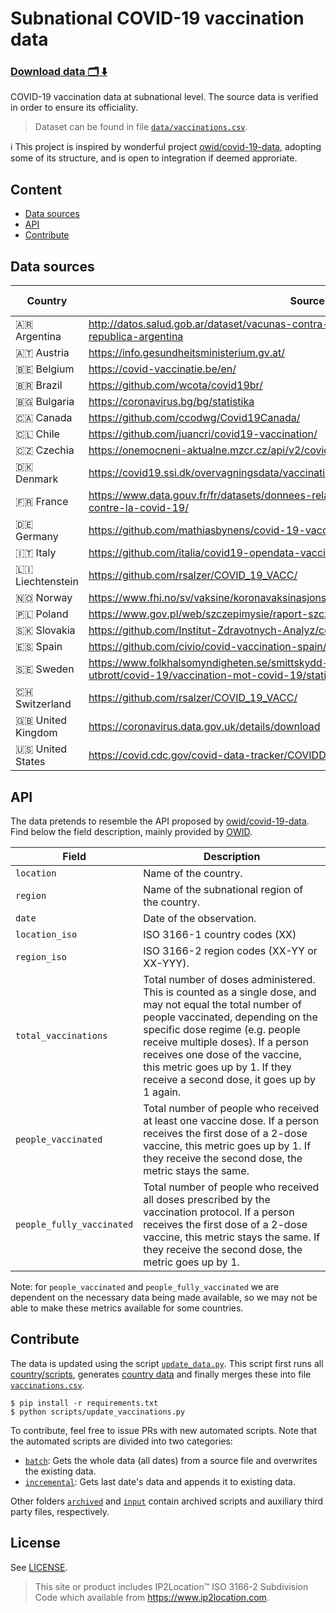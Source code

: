 # Subnational COVID-19 vaccination data 
### [Download data 🗂️ ⬇️](https://raw.githubusercontent.com/sociepy/covid19-vaccination-subnational/main/data/vaccinations.csv)

COVID-19 vaccination data at subnational level. The source data is verified in order to ensure its officiality.

> Dataset can be found in file [`data/vaccinations.csv`](data/vaccinations.csv).

ℹ️ This project is inspired by wonderful project [owid/covid-19-data](https://github.com/owid/covid-19-data), adopting
some of its structure, and is open to integration if deemed approriate.

## Content
* [Data sources](#data-sources)
* [API](#API)
* [Contribute](#contribute)
## Data sources
| Country  	| Source 	| 2-dose |
|-	|-	|- |
| 🇦🇷 Argentina    | http://datos.salud.gob.ar/dataset/vacunas-contra-covid-19-dosis-aplicadas-en-la-republica-argentina   | ✅ |
| 🇦🇹 Austria  | https://info.gesundheitsministerium.gv.at/ 	| ✅ |
| 🇧🇪 Belgium  	| https://covid-vaccinatie.be/en/ 	| ✅ |
| 🇧🇷 Brazil  	| https://github.com/wcota/covid19br/ 	| ❌ |
| 🇧🇬 Bulgaria  	| https://coronavirus.bg/bg/statistika 	| ❌ |
| 🇨🇦 Canada  	| https://github.com/ccodwg/Covid19Canada/ 	| ✅ |
| 🇨🇱 Chile  	| https://github.com/juancri/covid19-vaccination/ 	| ✅ |
| 🇨🇿 Czechia  	| https://onemocneni-aktualne.mzcr.cz/api/v2/covid-19/ 	| ✅ |
| 🇩🇰 Denmark  	| https://covid19.ssi.dk/overvagningsdata/vaccinationstilslutning 	| ✅ |
| 🇫🇷 France  	| https://www.data.gouv.fr/fr/datasets/donnees-relatives-aux-personnes-vaccinees-contre-la-covid-19/ 	| ❌ |
| 🇩🇪 Germany  	| https://github.com/mathiasbynens/covid-19-vaccinations-germany/ 	| ✅ |
| 🇮🇹 Italy  	| https://github.com/italia/covid19-opendata-vaccini/ 	| ✅ |
| 🇱🇮 Liechtenstein | https://github.com/rsalzer/COVID_19_VACC/	| ❌ |
| 🇳🇴 Norway  	| https://www.fhi.no/sv/vaksine/koronavaksinasjonsprogrammet/koronavaksinasjonsstatistikk/ 	| ✅ |
| 🇵🇱 Poland	| https://www.gov.pl/web/szczepimysie/raport-szczepien-przeciwko-covid-19	| ✅ |
| 🇸🇰 Slovakia	| https://github.com/Institut-Zdravotnych-Analyz/covid19-data/ 	| ✅ |
| 🇪🇸 Spain  	| https://github.com/civio/covid-vaccination-spain/ 	| ✅ |
| 🇸🇪 Sweden  	| https://www.folkhalsomyndigheten.se/smittskydd-beredskap/utbrott/aktuella-utbrott/covid-19/vaccination-mot-covid-19/statistik-over-forbrukade-vaccindoser/ 	| ❌ |
| 🇨🇭 Switzerland	| https://github.com/rsalzer/COVID_19_VACC/ 	| ❌ |
| 🇬🇧 United Kingdom  	| https://coronavirus.data.gov.uk/details/download 	| ✅ |
| 🇺🇸 United States  	| https://covid.cdc.gov/covid-data-tracker/COVIDData/	| ✅ |

## API
The data pretends to resemble the API proposed by [owid/covid-19-data](https://github.com/owid/covid-19-data). Find
below the field description, mainly provided by [OWID](https://github.com/owid/covid-19-data/blob/master/public/data/vaccinations/README.md).

| Field 	| Description 	|
|-	|-	|
| `location` 	| Name of the country. 	|
| `region` 	| Name of the subnational region of the country. 	|
| `date` 	| Date of the observation. 	|
| `location_iso` 	| ISO 3166-1 country codes (XX) 	|
| `region_iso` 	| ISO 3166-2 region codes (XX-YY or XX-YYY). 	|
| `total_vaccinations` 	| Total number of doses administered. This is counted as a single dose, and may not equal the total number of people vaccinated, depending on the specific dose regime (e.g. people receive multiple doses). If a person receives one dose of the vaccine, this metric goes up by 1. If they receive a second dose, it goes up by 1 again. 	|
| `people_vaccinated` 	| Total number of people who received at least one vaccine dose. If a person receives the first dose of a 2-dose vaccine, this metric goes up by 1. If they receive the second dose, the metric stays the same. 	|
|  `people_fully_vaccinated` 	| Total number of people who received all doses prescribed by the vaccination protocol. If a person receives the first dose of a 2-dose vaccine, this metric stays the same. If they receive the second dose, the metric goes up by 1. 	|

Note: for `people_vaccinated` and `people_fully_vaccinated` we are dependent on the necessary data being made available,
so we may not be able to make these metrics available for some countries.

## Contribute
The data is updated using the script [`update_data.py`](scripts/update_data.py). This script first runs all
[country/scripts](scripts/countries/), generates [country data](data/countries/) and finally merges these into file [`vaccinations.csv`](data/vaccinations.csv).

```
$ pip install -r requirements.txt
$ python scripts/update_vaccinations.py
```

To contribute, feel free to issue PRs with new automated scripts. Note that the automated scripts are divided into two
categories:

- [`batch`](scripts/countries/batch): Gets the whole data (all dates) from a source file and overwrites the existing data.
- [`incremental`](scripts/countries/incremental): Gets last date's data and appends it to existing data.

Other folders [`archived`](scripts/countries/archived) and [`input`](scripts/countries/input) contain
archived scripts and auxiliary third party files, respectively.

## License
See [LICENSE](LICENSE).

> This site or product includes IP2Location™ ISO 3166-2 Subdivision Code which available from
> https://www.ip2location.com.